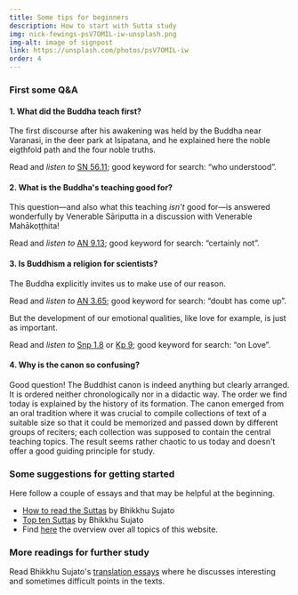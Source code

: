 ```yaml
---
title: Some tips for beginners
description: How to start with Sutta study
img: nick-fewings-psV7OMIL-iw-unsplash.png
img-alt: image of signpost
link: https://unsplash.com/photos/psV7OMIL-iw
order: 4
---
```


### First some Q&A

#### 1. What did the Buddha teach first?

The first discourse after his awakening was held by the Buddha near Varanasi, in the deer park at Isipatana, and he explained here the noble eigthfold path and the four noble truths. 

Read and *listen to* [SN 56.11](#/sutta/sn56.11:0.1/en/sujato); good keyword for search: “who understood”.

#### 2. What is the Buddha's teaching good for?

This question—and also what this teaching *isn't* good for—is answered wonderfully by Venerable Sāriputta in a discussion with Venerable Mahākoṭṭhita! 

Read and *listen to* [AN 9.13](#/sutta/an9.13:0.1/en/sujato); good keyword for search: “certainly not”.

#### 3. Is Buddhism a religion for scientists?

The Buddha explicitly invites us to make use of our reason. 

Read and *listen to* [AN 3.65](#/sutta/an3.65:0.1/en/sujato); good keyword for search: “doubt has come up”.

But the development of our emotional qualities, like love for example, is just as important. 

Read and *listen to* [Snp 1.8](#/sutta/snp1.8:0.1/en/sujato) or [Kp 9](#/sutta/kp9/en/sujato); good keyword for search: “on Love”. 

#### 4. Why is the canon so confusing?

Good question! The Buddhist canon is indeed anything but clearly arranged. It is ordered neither chronologically nor in a didactic way. The order we find today is explained by the history of its formation. The canon emerged from an oral tradition where it was crucial to compile collections of text of a suitable size so that it could be memorized and passed down by different groups of reciters; each collection was supposed to contain the central teaching topics. The result seems rather chaotic to us today and doesn't offer a good guiding principle for study.

### Some suggestions for getting started

Here follow a couple of essays and that may be helpful at the beginning.

- [How to read the Suttas](https://discourse.suttacentral.net/t/how-to-read-the-suttas/6676) by Bhikkhu Sujato
- [Top ten Suttas](https://discourse.suttacentral.net/t/top-ten-suttas-and-ten-more-to-read-as-well/12978) by Bhikkhu Sujato
- Find [here](#/wiki/toc) the overview over all topics of this website.

### More readings for further study

Read Bhikkhu Sujato's [translation essays](https://discourse.suttacentral.net/tag/ebt-translation) where he discusses interesting and sometimes difficult points in the texts.


